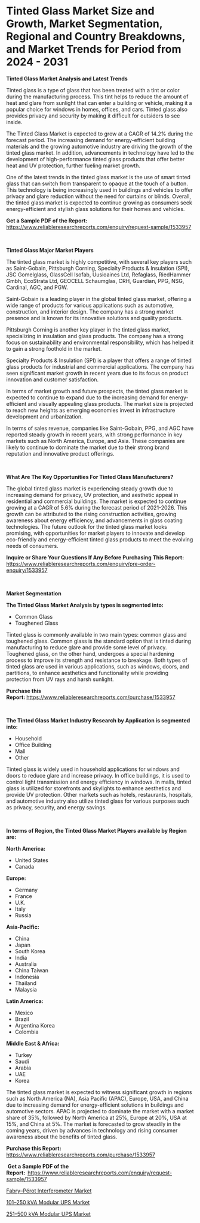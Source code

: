 <p><h1>Tinted Glass Market Size and Growth, Market Segmentation, Regional and Country Breakdowns, and Market Trends for Period from 2024 -  2031</h1></p><p><strong>Tinted Glass Market Analysis and Latest Trends</strong></p>
<p><p>Tinted glass is a type of glass that has been treated with a tint or color during the manufacturing process. This tint helps to reduce the amount of heat and glare from sunlight that can enter a building or vehicle, making it a popular choice for windows in homes, offices, and cars. Tinted glass also provides privacy and security by making it difficult for outsiders to see inside.</p><p>The Tinted Glass Market is expected to grow at a CAGR of 14.2% during the forecast period. The increasing demand for energy-efficient building materials and the growing automotive industry are driving the growth of the tinted glass market. In addition, advancements in technology have led to the development of high-performance tinted glass products that offer better heat and UV protection, further fueling market growth.</p><p>One of the latest trends in the tinted glass market is the use of smart tinted glass that can switch from transparent to opaque at the touch of a button. This technology is being increasingly used in buildings and vehicles to offer privacy and glare reduction without the need for curtains or blinds. Overall, the tinted glass market is expected to continue growing as consumers seek energy-efficient and stylish glass solutions for their homes and vehicles.</p></p>
<p><strong>Get a Sample PDF of the Report:&nbsp;</strong> <a href="https://www.reliableresearchreports.com/enquiry/request-sample/1533957">https://www.reliableresearchreports.com/enquiry/request-sample/1533957</a></p>
<p>&nbsp;</p>
<p><strong>Tinted Glass Major Market Players</strong></p>
<p><p>The tinted glass market is highly competitive, with several key players such as Saint-Gobain, Pittsburgh Corning, Specialty Products & Insulation (SPI), JSC Gomelglass, GlassCell Isofab, Uusioaines Ltd, Refaglass, RiedHammer Gmbh, EcoStrata Ltd, GEOCELL Schaumglas, CRH, Guardian, PPG, NSG, Cardinal, AGC, and PGW. </p><p>Saint-Gobain is a leading player in the global tinted glass market, offering a wide range of products for various applications such as automotive, construction, and interior design. The company has a strong market presence and is known for its innovative solutions and quality products.</p><p>Pittsburgh Corning is another key player in the tinted glass market, specializing in insulation and glass products. The company has a strong focus on sustainability and environmental responsibility, which has helped it to gain a strong foothold in the market.</p><p>Specialty Products & Insulation (SPI) is a player that offers a range of tinted glass products for industrial and commercial applications. The company has seen significant market growth in recent years due to its focus on product innovation and customer satisfaction.</p><p>In terms of market growth and future prospects, the tinted glass market is expected to continue to expand due to the increasing demand for energy-efficient and visually appealing glass products. The market size is projected to reach new heights as emerging economies invest in infrastructure development and urbanization.</p><p>In terms of sales revenue, companies like Saint-Gobain, PPG, and AGC have reported steady growth in recent years, with strong performance in key markets such as North America, Europe, and Asia. These companies are likely to continue to dominate the market due to their strong brand reputation and innovative product offerings.</p></p>
<p>&nbsp;</p>
<p><strong>What Are The Key Opportunities For Tinted Glass Manufacturers?</strong></p>
<p><p>The global tinted glass market is experiencing steady growth due to increasing demand for privacy, UV protection, and aesthetic appeal in residential and commercial buildings. The market is expected to continue growing at a CAGR of 5.6% during the forecast period of 2021-2026. This growth can be attributed to the rising construction activities, growing awareness about energy efficiency, and advancements in glass coating technologies. The future outlook for the tinted glass market looks promising, with opportunities for market players to innovate and develop eco-friendly and energy-efficient tinted glass products to meet the evolving needs of consumers.</p></p>
<p><strong>Inquire or Share Your Questions If Any Before Purchasing This Report:</strong> <a href="https://www.reliableresearchreports.com/enquiry/pre-order-enquiry/1533957">https://www.reliableresearchreports.com/enquiry/pre-order-enquiry/1533957</a></p>
<p>&nbsp;</p>
<p><strong>Market Segmentation</strong></p>
<p><strong>The Tinted Glass Market Analysis by types is segmented into:</strong></p>
<p><ul><li>Common Glass</li><li>Toughened Glass</li></ul></p>
<p><p>Tinted glass is commonly available in two main types: common glass and toughened glass. Common glass is the standard option that is tinted during manufacturing to reduce glare and provide some level of privacy. Toughened glass, on the other hand, undergoes a special hardening process to improve its strength and resistance to breakage. Both types of tinted glass are used in various applications, such as windows, doors, and partitions, to enhance aesthetics and functionality while providing protection from UV rays and harsh sunlight.</p></p>
<p><strong>Purchase this Report:&nbsp;</strong><a href="https://www.reliableresearchreports.com/purchase/1533957">https://www.reliableresearchreports.com/purchase/1533957</a></p>
<p>&nbsp;</p>
<p><strong>The Tinted Glass Market Industry Research by Application is segmented into:</strong></p>
<p><ul><li>Household</li><li>Office Building</li><li>Mall</li><li>Other</li></ul></p>
<p><p>Tinted glass is widely used in household applications for windows and doors to reduce glare and increase privacy. In office buildings, it is used to control light transmission and energy efficiency in windows. In malls, tinted glass is utilized for storefronts and skylights to enhance aesthetics and provide UV protection. Other markets such as hotels, restaurants, hospitals, and automotive industry also utilize tinted glass for various purposes such as privacy, security, and energy savings.</p></p>
<p>&nbsp;</p>
<p><strong>In terms of Region, the Tinted Glass Market Players available by Region are:</strong></p>
<p>
    <p> <strong> North America: </strong>
        <ul>
            <li>United States</li>
            <li>Canada</li>
        </ul>
        </p> 
    <p> <strong> Europe: </strong>
        <ul>
            <li>Germany</li>
            <li>France</li>
            <li>U.K.</li>
            <li>Italy</li>
            <li>Russia</li>
        </ul>
        </p> 
    <p> <strong> Asia-Pacific: </strong>
        <ul>
            <li>China</li>
            <li>Japan</li>
            <li>South Korea</li>
            <li>India</li>
            <li>Australia</li>
            <li>China Taiwan</li>
            <li>Indonesia</li>
            <li>Thailand</li>
            <li>Malaysia</li>
        </ul>
        </p> 
    <p> <strong> Latin America: </strong>
        <ul>
            <li>Mexico</li>
            <li>Brazil</li>
            <li>Argentina Korea</li>
            <li>Colombia</li>
        </ul>
        </p> 
    <p> <strong> Middle East & Africa: </strong>
        <ul>
            <li>Turkey</li>
            <li>Saudi</li>
            <li>Arabia</li>
            <li>UAE</li>
            <li>Korea</li>
        </ul>
    </p>
    </p>
<p><p>The tinted glass market is expected to witness significant growth in regions such as North America (NA), Asia Pacific (APAC), Europe, USA, and China due to increasing demand for energy-efficient solutions in buildings and automotive sectors. APAC is projected to dominate the market with a market share of 35%, followed by North America at 25%, Europe at 20%, USA at 15%, and China at 5%. The market is forecasted to grow steadily in the coming years, driven by advances in technology and rising consumer awareness about the benefits of tinted glass.</p></p>
<p><strong>Purchase this Report: </strong><a href="https://www.reliableresearchreports.com/purchase/1533957">https://www.reliableresearchreports.com/purchase/1533957</a></p>
<p>&nbsp;<strong>Get a Sample PDF of the Report:&nbsp;&nbsp;</strong><a href="https://www.reliableresearchreports.com/enquiry/request-sample/1533957">https://www.reliableresearchreports.com/enquiry/request-sample/1533957</a></p>
<p><strong></strong></p>
<p><p><a href="https://view.publitas.com/reportprime-1/fabry-perot-interferometer-market-provides-detailed-segmentation-of-this-market-based-on-type-application-and-region-and-forecast-for-the-period-from-2023-2030/">Fabry–Pérot Interferometer Market</a></p><p><a href="https://view.publitas.com/reportprime-1/101-250-kva-modular-ups-market-size-furnishes-valuable-information-encompassing-market-share-market-trends-and-projections-spanning-from-2023-to-2030/">101–250 kVA Modular UPS Market</a></p><p><a href="https://view.publitas.com/reportprime-1/251-500-kva-modular-ups-market-insights-market-players-and-forecast-till-2030/">251–500 kVA Modular UPS Market</a></p></p>